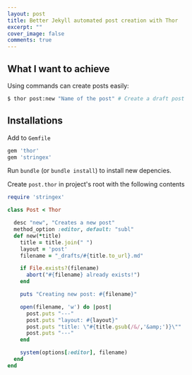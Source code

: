 ```yaml
---
layout: post
title: Better Jekyll automated post creation with Thor
excerpt: ""
cover_image: false
comments: true
---
```


## What I want to achieve
Using commands can create posts easily:

```sh
$ thor post:new "Name of the post" # Create a draft post
```

## Installations

Add to `Gemfile`

```ruby
gem 'thor'
gem 'stringex'
```

Run `bundle` (or `bundle install`) to install new depencies.

Create `post.thor` in project's root with the following contents

```ruby
require 'stringex'

class Post < Thor

  desc "new", "Creates a new post"
  method_option :editor, default: "subl"
  def new(*title)
    title = title.join(" ")
    layout = 'post'
    filename = "_drafts/#{title.to_url}.md"

    if File.exists?(filename)
      abort("#{filename} already exists!")
    end

    puts "Creating new post: #{filename}"

    open(filename, 'w') do |post|
      post.puts "---"
      post.puts "layout: #{layout}"
      post.puts "title: \"#{title.gsub(/&/,'&amp;')}\""
      post.puts "---"
    end

    system(options[:editor], filename)
  end
end
```
